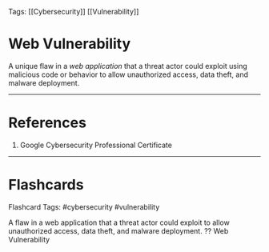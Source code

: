 Tags: [[Cybersecurity]] [[Vulnerability]]
# Web Vulnerability

A unique flaw in a *web application* that a threat actor could exploit using malicious code or behavior to allow unauthorized access, data theft, and malware deployment.

---
# References

1. Google Cybersecurity Professional Certificate

---
# Flashcards

Flashcard Tags: #cybersecurity #vulnerability 

A flaw in a web application that a threat actor could exploit to allow unauthorized access, data theft, and malware deployment.
??
Web Vulnerability
<!--SR:!2024-05-12,13,270!2024-06-04,27,270-->